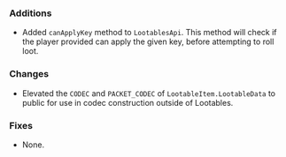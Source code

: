 ### Additions
* Added `canApplyKey` method to `LootablesApi`. This method will check if the player provided can apply the given key, before attempting to roll loot.

### Changes
* Elevated the `CODEC` and `PACKET_CODEC` of `LootableItem.LootableData` to public for use in codec construction outside of Lootables.

### Fixes
* None.